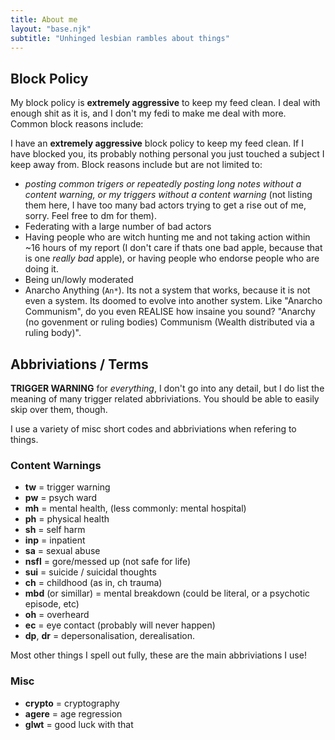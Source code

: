```yaml
---
title: About me
layout: "base.njk"
subtitle: "Unhinged lesbian rambles about things"
---
```


## Block Policy

My block policy is **extremely aggressive** to keep my feed clean. I deal with enough shit as it is, and I don't my fedi to make me deal with more. Common block reasons include:

I have an **extremely aggressive** block policy to keep my feed clean. If I have blocked you, its probably nothing personal you just touched a subject I keep away from. Block reasons include but are not limited to:
-  *posting common trigers or repeatedly posting long notes without a content warning, or my triggers without a content warning* (not listing them here, I have too many bad actors trying to get a rise out of me, sorry. Feel free to dm for them).
- Federating with a large number of bad actors
- Having people who are witch hunting me and not taking action within ~16 hours of my report (I don't care if thats one bad apple, because that is one *really bad* apple), or having people who endorse people who are doing it.
- Being un/lowly moderated
- Anarcho Anything (`An*`). Its not a system that works, because it is not even a system. Its doomed to evolve into another system. Like "Anarcho Communism", do you even REALISE how insaine you sound? "Anarchy (no govenment or ruling bodies) Communism (Wealth distributed via a ruling body)". 

## Abbriviations / Terms

**TRIGGER WARNING** for *everything*, I don't go into any detail, but I do list the meaning of many trigger related abbriviations. You should be able to easily skip over them, though.

I use a variety of misc short codes and abbriviations when refering to things.

### Content Warnings

- **tw** = trigger warning
- **pw** = psych ward
- **mh** = mental health, (less commonly: mental hospital)
- **ph** = physical health
- **sh** = self harm
- **inp** = inpatient
- **sa** = sexual abuse
- **nsfl** = gore/messed up (not safe for life)
- **sui** = suicide / suicidal thoughts
- **ch** = childhood (as in, ch trauma)
- **mbd** (or simillar) = mental breakdown (could be literal, or a psychotic episode, etc)
- **oh** = overheard
- **ec** = eye contact (probably will never happen)
- **dp**, **dr** = depersonalisation, derealisation.

Most other things I spell out fully, these are the main abbriviations I use!

### Misc

- **crypto** = cryptography
- **agere** = age regression
- **glwt** = good luck with that